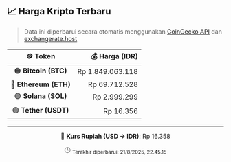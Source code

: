 

<!-- HARGA_KRIPTO -->
## 📈 Harga Kripto Terbaru

> Data ini diperbarui secara otomatis menggunakan [CoinGecko API](https://www.coingecko.com/) dan [exchangerate.host](https://exchangerate.host/)

<div align="center">

| 🪙 Token | 💰 Harga (IDR) |
|:------:|---------------:|
| 🟠 **Bitcoin (BTC)**   | Rp 1.849.063.118 |
| 🔵 **Ethereum (ETH)**  | Rp 69.712.528 |
| 🟣 **Solana (SOL)**    | Rp 2.999.299 |
| 🟢 **Tether (USDT)**   | Rp 16.356 |

---

💱 **Kurs Rupiah (USD → IDR)**: Rp 16.358

🕒 <sub>Terakhir diperbarui: 21/8/2025, 22.45.15</sub>

</div>
<!-- /HARGA_KRIPTO -->